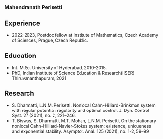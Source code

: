 ### Mahendranath Perisetti




## Experience

* 2022-2023, Postdoc fellow at Institute of Mathematics, Czech Academy of Sciences, Prague, Czech Republic.

## Education

* Int. M.Sc. University of Hyderabad, 2010-2015.
* PhD, Indian Institute of Science Education & Research(IISER) Thiruvananthapuram, 2021

## Research

* S. Dharmatti, L.N.M. Perisetti. Nonlocal Cahn-Hilliard-Brinkman system with regular potential: regularity and optimal control. J. Dyn. Control Syst. 27 (2021), no. 2, 221–246.
* T. Biswas, S. Dharmatti, M.T. Mohan, L.N.M. Perisetti, On the stationary nonlocal Cahn-Hilliard-Navier-Stokes system: existence, uniqueness and exponential stability. Asymptot. Anal. 125 (2021), no. 1-2, 59–99


